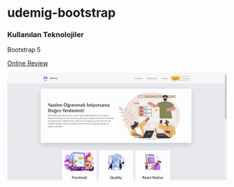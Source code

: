 # udemig-bootstrap

<h3>Kullanılan Teknolojiler</h3>

<span>Bootstrap 5</span>

<a href="https://velvety-syrniki-1dad4f.netlify.app/">Online Review</a>

<img src="/images/screen.gif">
